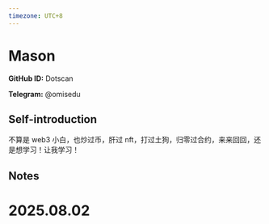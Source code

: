 ```yaml
---
timezone: UTC+8
---
```


# Mason

**GitHub ID:** Dotscan

**Telegram:** @omisedu

## Self-introduction

不算是 web3 小白，也炒过币，肝过 nft，打过土狗，归零过合约，来来回回，还是想学习！让我学习！

## Notes

<!-- Content_START -->

# 2025.08.02


<!-- Content_END -->
